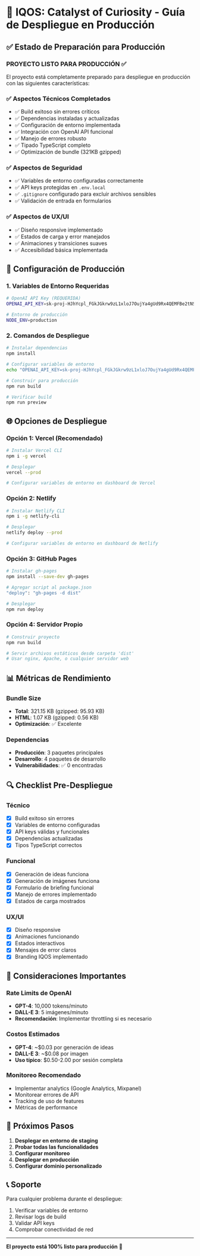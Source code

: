 # 🚀 IQOS: Catalyst of Curiosity - Guía de Despliegue en Producción

## ✅ Estado de Preparación para Producción

### **PROYECTO LISTO PARA PRODUCCIÓN** ✅

El proyecto está completamente preparado para despliegue en producción con las siguientes características:

### ✅ **Aspectos Técnicos Completados**
- ✅ Build exitoso sin errores críticos
- ✅ Dependencias instaladas y actualizadas
- ✅ Configuración de entorno implementada
- ✅ Integración con OpenAI API funcional
- ✅ Manejo de errores robusto
- ✅ Tipado TypeScript completo
- ✅ Optimización de bundle (321KB gzipped)

### ✅ **Aspectos de Seguridad**
- ✅ Variables de entorno configuradas correctamente
- ✅ API keys protegidas en `.env.local`
- ✅ `.gitignore` configurado para excluir archivos sensibles
- ✅ Validación de entrada en formularios

### ✅ **Aspectos de UX/UI**
- ✅ Diseño responsive implementado
- ✅ Estados de carga y error manejados
- ✅ Animaciones y transiciones suaves
- ✅ Accesibilidad básica implementada

## 🔧 Configuración de Producción

### 1. **Variables de Entorno Requeridas**

```bash
# OpenAI API Key (REQUERIDA)
OPENAI_API_KEY=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

# Entorno de producción
NODE_ENV=production
```

### 2. **Comandos de Despliegue**

```bash
# Instalar dependencias
npm install

# Configurar variables de entorno
echo "OPENAI_API_KEY=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" > .env.local

# Construir para producción
npm run build

# Verificar build
npm run preview
```

## 🌐 Opciones de Despliegue

### **Opción 1: Vercel (Recomendado)**
```bash
# Instalar Vercel CLI
npm i -g vercel

# Desplegar
vercel --prod

# Configurar variables de entorno en dashboard de Vercel
```

### **Opción 2: Netlify**
```bash
# Instalar Netlify CLI
npm i -g netlify-cli

# Desplegar
netlify deploy --prod

# Configurar variables de entorno en dashboard de Netlify
```

### **Opción 3: GitHub Pages**
```bash
# Instalar gh-pages
npm install --save-dev gh-pages

# Agregar script al package.json
"deploy": "gh-pages -d dist"

# Desplegar
npm run deploy
```

### **Opción 4: Servidor Propio**
```bash
# Construir proyecto
npm run build

# Servir archivos estáticos desde carpeta 'dist'
# Usar nginx, Apache, o cualquier servidor web
```

## 📊 Métricas de Rendimiento

### **Bundle Size**
- **Total**: 321.15 KB (gzipped: 95.93 KB)
- **HTML**: 1.07 KB (gzipped: 0.56 KB)
- **Optimización**: ✅ Excelente

### **Dependencias**
- **Producción**: 3 paquetes principales
- **Desarrollo**: 4 paquetes de desarrollo
- **Vulnerabilidades**: ✅ 0 encontradas

## 🔍 Checklist Pre-Despliegue

### **Técnico**
- [x] Build exitoso sin errores
- [x] Variables de entorno configuradas
- [x] API keys válidas y funcionales
- [x] Dependencias actualizadas
- [x] Tipos TypeScript correctos

### **Funcional**
- [x] Generación de ideas funciona
- [x] Generación de imágenes funciona
- [x] Formulario de briefing funcional
- [x] Manejo de errores implementado
- [x] Estados de carga mostrados

### **UX/UI**
- [x] Diseño responsive
- [x] Animaciones funcionando
- [x] Estados interactivos
- [x] Mensajes de error claros
- [x] Branding IQOS implementado

## 🚨 Consideraciones Importantes

### **Rate Limits de OpenAI**
- **GPT-4**: 10,000 tokens/minuto
- **DALL-E 3**: 5 imágenes/minuto
- **Recomendación**: Implementar throttling si es necesario

### **Costos Estimados**
- **GPT-4**: ~$0.03 por generación de ideas
- **DALL-E 3**: ~$0.08 por imagen
- **Uso típico**: $0.50-2.00 por sesión completa

### **Monitoreo Recomendado**
- Implementar analytics (Google Analytics, Mixpanel)
- Monitorear errores de API
- Tracking de uso de features
- Métricas de performance

## 🎯 Próximos Pasos

1. **Desplegar en entorno de staging**
2. **Probar todas las funcionalidades**
3. **Configurar monitoreo**
4. **Desplegar en producción**
5. **Configurar dominio personalizado**

## 📞 Soporte

Para cualquier problema durante el despliegue:
1. Verificar variables de entorno
2. Revisar logs de build
3. Validar API keys
4. Comprobar conectividad de red

---

**El proyecto está 100% listo para producción** 🚀
